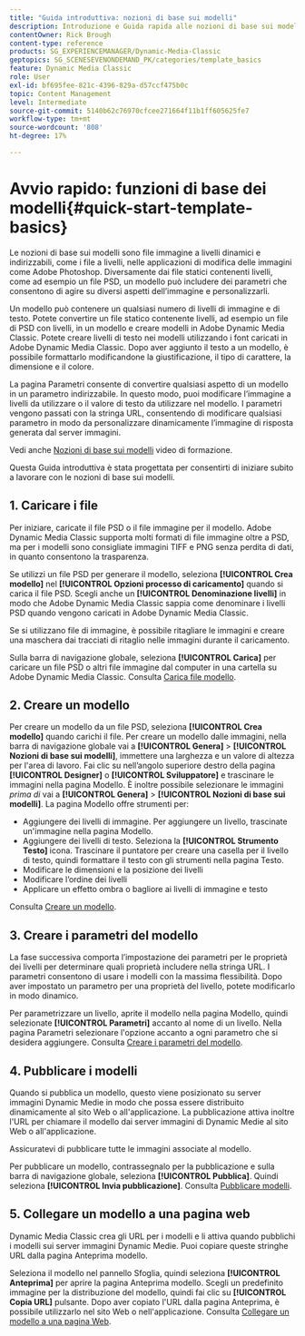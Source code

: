 ```yaml
---
title: "Guida introduttiva: nozioni di base sui modelli"
description: Introduzione e Guida rapida alle nozioni di base sui modelli per aiutarti a iniziare rapidamente a utilizzare Adobe Dynamic Media Classic.
contentOwner: Rick Brough
content-type: reference
products: SG_EXPERIENCEMANAGER/Dynamic-Media-Classic
geptopics: SG_SCENESEVENONDEMAND_PK/categories/template_basics
feature: Dynamic Media Classic
role: User
exl-id: bf695fee-821c-4396-829a-d57ccf475b0c
topic: Content Management
level: Intermediate
source-git-commit: 5140b62c76970cfcee271664f11b1ff605625fe7
workflow-type: tm+mt
source-wordcount: '808'
ht-degree: 17%

---
```


# Avvio rapido: funzioni di base dei modelli{#quick-start-template-basics}

Le nozioni di base sui modelli sono file immagine a livelli dinamici e indirizzabili, come i file a livelli, nelle applicazioni di modifica delle immagini come Adobe Photoshop. Diversamente dai file statici contenenti livelli, come ad esempio un file PSD, un modello può includere dei parametri che consentono di agire su diversi aspetti dell’immagine e personalizzarli.

Un modello può contenere un qualsiasi numero di livelli di immagine e di testo. Potete convertire un file statico contenente livelli, ad esempio un file di PSD con livelli, in un modello e creare modelli in Adobe Dynamic Media Classic. Potete creare livelli di testo nei modelli utilizzando i font caricati in Adobe Dynamic Media Classic. Dopo aver aggiunto il testo a un modello, è possibile formattarlo modificandone la giustificazione, il tipo di carattere, la dimensione e il colore.

La pagina Parametri consente di convertire qualsiasi aspetto di un modello in un parametro indirizzabile. In questo modo, puoi modificare l’immagine a livelli da utilizzare o il valore di testo da utilizzare nel modello. I parametri vengono passati con la stringa URL, consentendo di modificare qualsiasi parametro in modo da personalizzare dinamicamente l’immagine di risposta generata dal server immagini.

Vedi anche [Nozioni di base sui modelli](https://s7d5.scene7.com/s7viewers/html5/VideoViewer.html?videoserverurl=https://s7d5.scene7.com/is/content/&amp;emailurl=https://s7d5.scene7.com/s7/emailFriend&amp;serverUrl=https://s7d5.scene7.com/is/image/&amp;config=Scene7SharedAssets/Universal_HTML5_Video&amp;contenturl=https://s7d5.scene7.com/skins/&amp;asset=S7tutorials/553_Template%20Basics_converted%20renamed_Dynamic%20Banners-AVS) video di formazione.

Questa Guida introduttiva è stata progettata per consentirti di iniziare subito a lavorare con le nozioni di base sui modelli.

## 1. Caricare i file

Per iniziare, caricate il file PSD o il file immagine per il modello. Adobe Dynamic Media Classic supporta molti formati di file immagine oltre a PSD, ma per i modelli sono consigliate immagini TIFF e PNG senza perdita di dati, in quanto consentono la trasparenza.

Se utilizzi un file PSD per generare il modello, seleziona **[!UICONTROL Crea modello]** nel **[!UICONTROL Opzioni processo di caricamento]** quando si carica il file PSD. Scegli anche un **[!UICONTROL Denominazione livelli]** in modo che Adobe Dynamic Media Classic sappia come denominare i livelli PSD quando vengono caricati in Adobe Dynamic Media Classic.

Se si utilizzano file di immagine, è possibile ritagliare le immagini e creare una maschera dai tracciati di ritaglio nelle immagini durante il caricamento.

Sulla barra di navigazione globale, seleziona **[!UICONTROL Carica]** per caricare un file PSD o altri file immagine dal computer in una cartella su Adobe Dynamic Media Classic. Consulta [Carica file modello](uploading-template-files.md#uploading_template_files).

## 2. Creare un modello

Per creare un modello da un file PSD, seleziona **[!UICONTROL Crea modello]** quando carichi il file. Per creare un modello dalle immagini, nella barra di navigazione globale vai a **[!UICONTROL Genera]** > **[!UICONTROL Nozioni di base sui modelli]**, immettere una larghezza e un valore di altezza per l&#39;area di lavoro. Fai clic su nell’angolo superiore destro della pagina **[!UICONTROL Designer]** o **[!UICONTROL Sviluppatore]** e trascinare le immagini nella pagina Modello. È inoltre possibile selezionare le immagini *prima di* vai a **[!UICONTROL Genera]** > **[!UICONTROL Nozioni di base sui modelli]**. La pagina Modello offre strumenti per:

* Aggiungere dei livelli di immagine. Per aggiungere un livello, trascinate un&#39;immagine nella pagina Modello.
* Aggiungere dei livelli di testo. Seleziona la **[!UICONTROL Strumento Testo]** icona. Trascinare il puntatore per creare una casella per il livello di testo, quindi formattare il testo con gli strumenti nella pagina Testo.
* Modificare le dimensioni e la posizione dei livelli
* Modificare l’ordine dei livelli
* Applicare un effetto ombra o bagliore ai livelli di immagine e testo

Consulta [Creare un modello](creating-template.md#creating_a_template).

## 3. Creare i parametri del modello

La fase successiva comporta l’impostazione dei parametri per le proprietà dei livelli per determinare quali proprietà includere nella stringa URL. I parametri consentono di usare i modelli con la massima flessibilità. Dopo aver impostato un parametro per una proprietà del livello, potete modificarlo in modo dinamico.

Per parametrizzare un livello, aprite il modello nella pagina Modello, quindi selezionate **[!UICONTROL Parametri]** accanto al nome di un livello. Nella pagina Parametri selezionare l&#39;opzione accanto a ogni parametro che si desidera aggiungere. Consulta [Creare i parametri del modello](creating-template-parameters.md#creating_template_parameters).

## 4. Pubblicare i modelli

Quando si pubblica un modello, questo viene posizionato su server immagini Dynamic Medie in modo che possa essere distribuito dinamicamente al sito Web o all&#39;applicazione. La pubblicazione attiva inoltre l&#39;URL per chiamare il modello dai server immagini di Dynamic Medie al sito Web o all&#39;applicazione.

Assicuratevi di pubblicare tutte le immagini associate al modello.

Per pubblicare un modello, contrassegnalo per la pubblicazione e sulla barra di navigazione globale, seleziona **[!UICONTROL Pubblica]**. Quindi seleziona **[!UICONTROL Invia pubblicazione]**. Consulta [Pubblicare modelli](publishing-templates.md#publishing_templates).

## 5. Collegare un modello a una pagina web

Dynamic Media Classic crea gli URL per i modelli e li attiva quando pubblichi i modelli sui server immagini Dynamic Medie. Puoi copiare queste stringhe URL dalla pagina Anteprima modello.

Seleziona il modello nel pannello Sfoglia, quindi seleziona **[!UICONTROL Anteprima]** per aprire la pagina Anteprima modello. Scegli un predefinito immagine per la distribuzione del modello, quindi fai clic su **[!UICONTROL Copia URL]** pulsante. Dopo aver copiato l&#39;URL dalla pagina Anteprima, è possibile utilizzarlo nel sito Web o nell&#39;applicazione. Consulta [Collegare un modello a una pagina Web](linking-template-web-page.md#linking_a_template_to_a_web_page).
